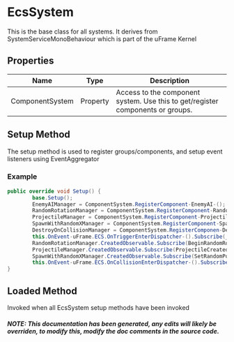 # EcsSystem
This is the base class for all systems.  It derives from SystemServiceMonoBehaviour which is part of the uFrame Kernel

## Properties
|Name | Type | Description|
|-----|------|------------|
|ComponentSystem|Property|Access to the component system.  Use this to get/register components or groups.|


## Setup Method
The setup method is used to register groups/components, and setup event listeners using EventAggregator
### Example
```cs
public override void Setup() {
        base.Setup();
        EnemyAIManager = ComponentSystem.RegisterComponent-EnemyAI-();
        RandomRotationManager = ComponentSystem.RegisterComponent-RandomRotation-();
        ProjectileManager = ComponentSystem.RegisterComponent-Projectile-();
        SpawnWithRandomXManager = ComponentSystem.RegisterComponent-SpawnWithRandomX-();
        DestroyOnCollisionManager = ComponentSystem.RegisterComponen-DestroyOnCollision-();
        this.OnEvent-uFrame.ECS.OnTriggerEnterDispatcher-().Subscribe(_=>{ HandleDestroyOnCollisionFilter(_); }).DisposeWith(this);
        RandomRotationManager.CreatedObservable.Subscribe(BeginRandomRotationComponentCreatedFilter).DisposeWith(this);
        ProjectileManager.CreatedObservable.Subscribe(ProjectileCreatedComponentCreatedFilter).DisposeWith(this);
        SpawnWithRandomXManager.CreatedObservable.Subscribe(SetRandomPositionComponentCreatedFilter).DisposeWith(this);
        this.OnEvent-uFrame.ECS.OnCollisionEnterDispatcher-().Subscribe(_=>{ HazardSystemOnCollisionEnterDispatcherFilter(_); }).DisposeWith(this);
}
```
## Loaded Method
Invoked when all EcsSystem setup methods have been invoked
##### NOTE: This documentation has been generated, any edits will likely be overriden, to modify this, modify the doc comments in the source code.
